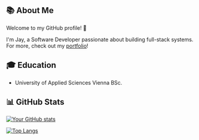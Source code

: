 ## 📚 About Me

Welcome to my GitHub profile! 👋

I'm Jay, a Software Developer passionate about building full-stack systems. For more, check out my [portfolio](https://jayq97.github.io/)!

## 🎓 Education

- University of Applied Sciences Vienna BSc.

## 📊 GitHub Stats

[![Your GitHub stats](https://github-readme-stats.vercel.app/api?username=jayq97&show_icons=true&theme=gruvbox)](https://github.com/anuraghazra/github-readme-stats)

[![Top Langs](https://github-readme-stats.vercel.app/api/top-langs/?username=jayq97&layout=compact&theme=gruvbox)](https://github.com/anuraghazra/github-readme-stats)
